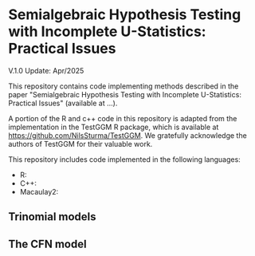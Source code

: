 # Semialgebraic Hypothesis Testing with Incomplete U-Statistics: Practical Issues

V.1.0 Update: Apr/2025

This repository contains code implementing methods described in the paper "Semialgebraic Hypothesis Testing with Incomplete U-Statistics: Practical Issues" (available at ...).

A portion of the R and c++ code in this repository is adapted from the implementation in the TestGGM R package, which is available at https://github.com/NilsSturma/TestGGM. We gratefully acknowledge the authors of TestGGM for their valuable work.

This repository includes code implemented in the following languages:

* R:
* C++: 
* Macaulay2:


## Trinomial models



## The CFN model

